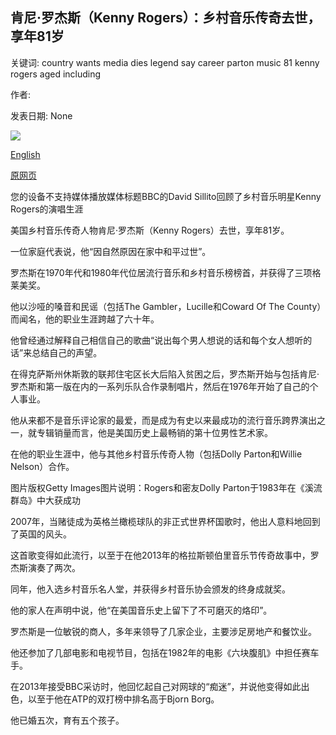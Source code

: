 ## 肯尼·罗杰斯（Kenny Rogers）：乡村音乐传奇去世，享年81岁

关键词: country wants media dies legend say career parton music 81 kenny rogers aged including

作者: 

发表日期: None

![](https://ichef.bbci.co.uk/images/ic/1024x576/p0879m3j.jpg)

[English](Kenny%20Rogers%3A%20Country%20music%20legend%20dies%20aged%2081.md)

[原网页](https://www.bbc.com/news/world-us-canada-51986611)

您的设备不支持媒体播放媒体标题BBC的David Sillito回顾了乡村音乐明星Kenny Rogers的演唱生涯

美国乡村音乐传奇人物肯尼·罗杰斯（Kenny Rogers）去世，享年81岁。

一位家庭代表说，他“因自然原因在家中和平过世”。

罗杰斯在1970年代和1980年代位居流行音乐和乡村音乐榜榜首，并获得了三项格莱美奖。

他以沙哑的嗓音和民谣（包括The Gambler，Lucille和Coward Of The County）而闻名，他的职业生涯跨越了六十年。

他曾经通过解释自己相信自己的歌曲“说出每个男人想说的话和每个女人想听的话”来总结自己的声望。

在得克萨斯州休斯敦的联邦住宅区长大后陷入贫困之后，罗杰斯开始与包括肯尼·罗杰斯和第一版在内的一系列乐队合作录制唱片，然后在1976年开始了自己的个人事业。

他从来都不是音乐评论家的最爱，而是成为有史以来最成功的流行音乐跨界演出之一，就专辑销量而言，他是美国历史上最畅销的第十位男性艺术家。

在他的职业生涯中，他与其他乡村音乐传奇人物（包括Dolly Parton和Willie Nelson）合作。

图片版权Getty Images图片说明：Rogers和密友Dolly Parton于1983年在《溪流群岛》中大获成功

2007年，当赌徒成为英格兰橄榄球队的非正式世界杯国歌时，他出人意料地回到了英国的风头。

这首歌变得如此流行，以至于在他2013年的格拉斯顿伯里音乐节传奇故事中，罗杰斯演奏了两次。

同年，他入选乡村音乐名人堂，并获得乡村音乐协会颁发的终身成就奖。

他的家人在声明中说，他“在美国音乐史上留下了不可磨灭的烙印”。

罗杰斯是一位敏锐的商人，多年来领导了几家企业，主要涉足房地产和餐饮业。

他还参加了几部电影和电视节目，包括在1982年的电影《六块腹肌》中担任赛车手。

在2013年接受BBC采访时，他回忆起自己对网球的“痴迷”，并说他变得如此出色，以至于他在ATP的双打榜中排名高于Bjorn Borg。

他已婚五次，育有五个孩子。